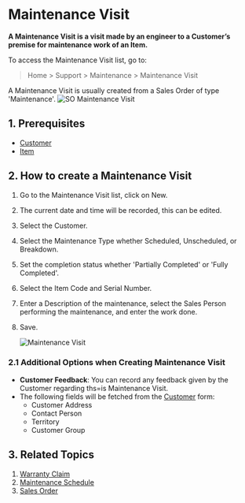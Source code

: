 <!-- add-breadcrumbs -->
# Maintenance Visit

**A Maintenance Visit is a visit made by an engineer to a Customer’s premise for maintenance work of an Item.**

To access the Maintenance Visit list, go to:
> Home > Support > Maintenance > Maintenance Visit

A Maintenance Visit is usually created from a Sales Order of type 'Maintenance'.
![SO Maintenance Visit](/docs/assets/img/support/so-maintenance-visit.png)

## 1. Prerequisites

* [Customer](docs/user/manual/en/CRM/customer)
* [Item](docs/user/manual/en/stock/item)

## 2. How to create a Maintenance Visit
1. Go to the Maintenance Visit list, click on New.
1. The current date and time will be recorded, this can be edited.
1. Select the Customer. 
1. Select the Maintenance Type whether Scheduled, Unscheduled, or Breakdown.
1. Set the completion status whether 'Partially Completed' or 'Fully Completed'.
1. Select the Item Code and Serial Number.
1. Enter a Description of the maintenance, select the Sales Person performing the maintenance, and enter the work done.
1. Save. 

    <img class="screenshot" alt="Maintenance Visit" src="{{docs_base_url}}/assets/img/support/maintenance-visit.png">

### 2.1 Additional Options when Creating Maintenance Visit

* **Customer Feedback**: You can record any feedback given by the Customer regarding ths=is Maintenance Visit.
* The following fields will be fetched from the [Customer](docs/user/manual/en/CRM/customer) form:
  * Customer Address
  * Contact Person
  * Territory
  * Customer Group

## 3. Related Topics
1. [Warranty Claim](/docs/user/manual/en/support/warranty-claim)
1. [Maintenance Schedule](/docs/user/manual/en/support/maintenance-schedule)
1. [Sales Order](/docs/user/manual/en/selling/sales-order)

